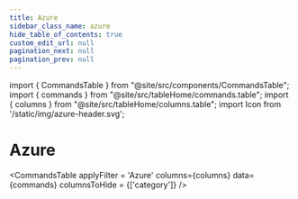 ```yaml
---
title: Azure
sidebar_class_name: azure
hide_table_of_contents: true
custom_edit_url: null
pagination_next: null
pagination_prev: null
---
```


import { CommandsTable } from "@site/src/components/CommandsTable";
import { commands } from "@site/src/tableHome/commands.table";
import { columns } from "@site/src/tableHome/columns.table";
import Icon from '/static/img/azure-header.svg';

# <Icon/> Azure

<CommandsTable
applyFilter = 'Azure'
columns={columns}
data={commands}
columnsToHide = {['category']}
/>
